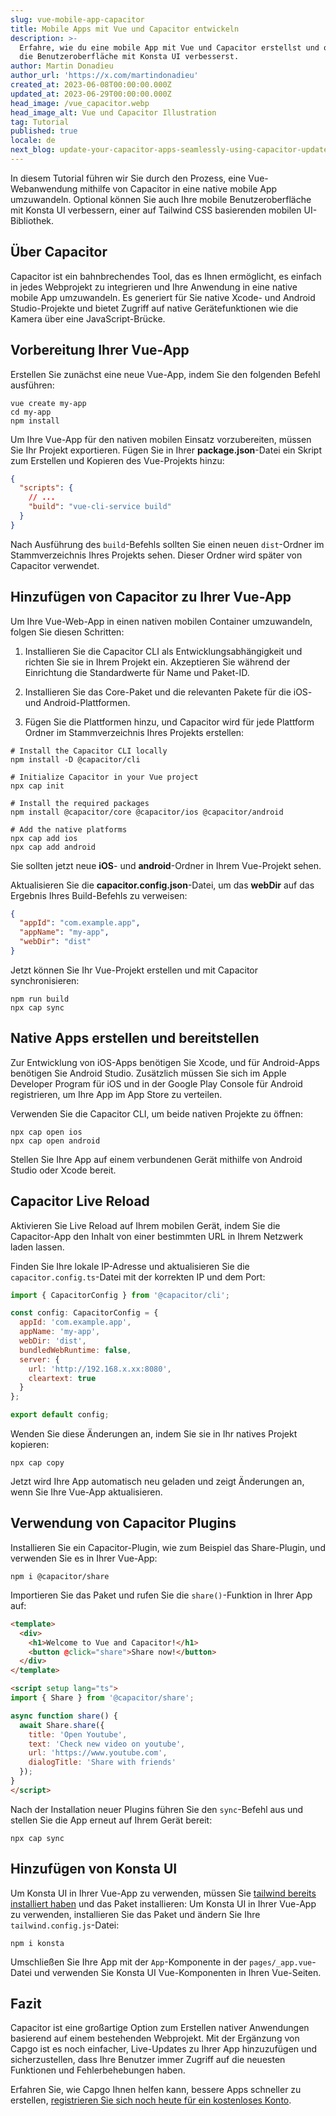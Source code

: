 ```yaml
---
slug: vue-mobile-app-capacitor
title: Mobile Apps mit Vue und Capacitor entwickeln
description: >-
  Erfahre, wie du eine mobile App mit Vue und Capacitor erstellst und optional
  die Benutzeroberfläche mit Konsta UI verbesserst.
author: Martin Donadieu
author_url: 'https://x.com/martindonadieu'
created_at: 2023-06-08T00:00:00.000Z
updated_at: 2023-06-29T00:00:00.000Z
head_image: /vue_capacitor.webp
head_image_alt: Vue und Capacitor Illustration
tag: Tutorial
published: true
locale: de
next_blog: update-your-capacitor-apps-seamlessly-using-capacitor-updater
---
```


In diesem Tutorial führen wir Sie durch den Prozess, eine Vue-Webanwendung mithilfe von Capacitor in eine native mobile App umzuwandeln. Optional können Sie auch Ihre mobile Benutzeroberfläche mit Konsta UI verbessern, einer auf Tailwind CSS basierenden mobilen UI-Bibliothek.

## Über Capacitor

Capacitor ist ein bahnbrechendes Tool, das es Ihnen ermöglicht, es einfach in jedes Webprojekt zu integrieren und Ihre Anwendung in eine native mobile App umzuwandeln. Es generiert für Sie native Xcode- und Android Studio-Projekte und bietet Zugriff auf native Gerätefunktionen wie die Kamera über eine JavaScript-Brücke.

## Vorbereitung Ihrer Vue-App

Erstellen Sie zunächst eine neue Vue-App, indem Sie den folgenden Befehl ausführen:

```shell
vue create my-app
cd my-app
npm install
```

Um Ihre Vue-App für den nativen mobilen Einsatz vorzubereiten, müssen Sie Ihr Projekt exportieren. Fügen Sie in Ihrer **package.json**-Datei ein Skript zum Erstellen und Kopieren des Vue-Projekts hinzu:

```json
{
  "scripts": {
    // ...
    "build": "vue-cli-service build"
  }
}
```

Nach Ausführung des `build`-Befehls sollten Sie einen neuen `dist`-Ordner im Stammverzeichnis Ihres Projekts sehen. Dieser Ordner wird später von Capacitor verwendet.

## Hinzufügen von Capacitor zu Ihrer Vue-App

Um Ihre Vue-Web-App in einen nativen mobilen Container umzuwandeln, folgen Sie diesen Schritten:

1. Installieren Sie die Capacitor CLI als Entwicklungsabhängigkeit und richten Sie sie in Ihrem Projekt ein. Akzeptieren Sie während der Einrichtung die Standardwerte für Name und Paket-ID.

2. Installieren Sie das Core-Paket und die relevanten Pakete für die iOS- und Android-Plattformen.

3. Fügen Sie die Plattformen hinzu, und Capacitor wird für jede Plattform Ordner im Stammverzeichnis Ihres Projekts erstellen:

```shell
# Install the Capacitor CLI locally
npm install -D @capacitor/cli

# Initialize Capacitor in your Vue project
npx cap init

# Install the required packages
npm install @capacitor/core @capacitor/ios @capacitor/android

# Add the native platforms
npx cap add ios
npx cap add android
```

Sie sollten jetzt neue **iOS**- und **android**-Ordner in Ihrem Vue-Projekt sehen.

Aktualisieren Sie die **capacitor.config.json**-Datei, um das **webDir** auf das Ergebnis Ihres Build-Befehls zu verweisen:

```json
{
  "appId": "com.example.app",
  "appName": "my-app",
  "webDir": "dist"
}
```

Jetzt können Sie Ihr Vue-Projekt erstellen und mit Capacitor synchronisieren:

```shell
npm run build
npx cap sync
```

## Native Apps erstellen und bereitstellen

Zur Entwicklung von iOS-Apps benötigen Sie Xcode, und für Android-Apps benötigen Sie Android Studio. Zusätzlich müssen Sie sich im Apple Developer Program für iOS und in der Google Play Console für Android registrieren, um Ihre App im App Store zu verteilen.

Verwenden Sie die Capacitor CLI, um beide nativen Projekte zu öffnen:

```shell
npx cap open ios
npx cap open android
```

Stellen Sie Ihre App auf einem verbundenen Gerät mithilfe von Android Studio oder Xcode bereit.

## Capacitor Live Reload

Aktivieren Sie Live Reload auf Ihrem mobilen Gerät, indem Sie die Capacitor-App den Inhalt von einer bestimmten URL in Ihrem Netzwerk laden lassen.

Finden Sie Ihre lokale IP-Adresse und aktualisieren Sie die `capacitor.config.ts`-Datei mit der korrekten IP und dem Port:

```javascript
import { CapacitorConfig } from '@capacitor/cli';

const config: CapacitorConfig = {
  appId: 'com.example.app',
  appName: 'my-app',
  webDir: 'dist',
  bundledWebRuntime: false,
  server: {
    url: 'http://192.168.x.xx:8080',
    cleartext: true
  }
};

export default config;
```

Wenden Sie diese Änderungen an, indem Sie sie in Ihr natives Projekt kopieren:

```shell
npx cap copy
```

Jetzt wird Ihre App automatisch neu geladen und zeigt Änderungen an, wenn Sie Ihre Vue-App aktualisieren.

## Verwendung von Capacitor Plugins

Installieren Sie ein Capacitor-Plugin, wie zum Beispiel das Share-Plugin, und verwenden Sie es in Ihrer Vue-App:

```shell
npm i @capacitor/share
```

Importieren Sie das Paket und rufen Sie die `share()`-Funktion in Ihrer App auf:

```html
<template>
  <div>
    <h1>Welcome to Vue and Capacitor!</h1>
    <button @click="share">Share now!</button>
  </div>
</template>

<script setup lang="ts">
import { Share } from '@capacitor/share';

async function share() {
  await Share.share({
    title: 'Open Youtube',
    text: 'Check new video on youtube',
    url: 'https://www.youtube.com',
    dialogTitle: 'Share with friends'
  });
}
</script>
```

Nach der Installation neuer Plugins führen Sie den `sync`-Befehl aus und stellen Sie die App erneut auf Ihrem Gerät bereit:

```
npx cap sync
```

## Hinzufügen von Konsta UI

Um Konsta UI in Ihrer Vue-App zu verwenden, müssen Sie [tailwind bereits installiert haben](https://tailwindcss.com/docs/guides/vite/#vue) und das Paket installieren:
Um Konsta UI in Ihrer Vue-App zu verwenden, installieren Sie das Paket und ändern Sie Ihre `tailwind.config.js`-Datei:

```shell
npm i konsta
```

Umschließen Sie Ihre App mit der `App`-Komponente in der `pages/_app.vue`-Datei und verwenden Sie Konsta UI Vue-Komponenten in Ihren Vue-Seiten.

## Fazit

Capacitor ist eine großartige Option zum Erstellen nativer Anwendungen basierend auf einem bestehenden Webprojekt. Mit der Ergänzung von Capgo ist es noch einfacher, Live-Updates zu Ihrer App hinzuzufügen und sicherzustellen, dass Ihre Benutzer immer Zugriff auf die neuesten Funktionen und Fehlerbehebungen haben.

Erfahren Sie, wie Capgo Ihnen helfen kann, bessere Apps schneller zu erstellen, [registrieren Sie sich noch heute für ein kostenloses Konto](/register/).
